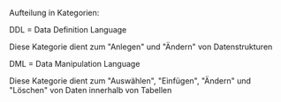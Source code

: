 Aufteilung in Kategorien:

DDL = Data Definition Language

Diese Kategorie dient zum "Anlegen" und "Ändern" von Datenstrukturen





DML = Data Manipulation Language

Diese Kategorie dient zum "Auswählen", "Einfügen", "Ändern" und "Löschen" von Daten innerhalb von Tabellen

